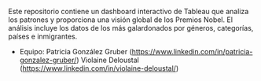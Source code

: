 Este repositorio contiene un dashboard interactivo de Tableau que analiza los patrones y proporciona una visión global de los Premios Nobel. El análisis incluye los datos de los más galardonados por géneros, categorías, países e inmigrantes.
- Equipo: Patricia González Gruber (https://www.linkedin.com/in/patricia-gonzalez-gruber/)
          Violaine Deloustal (https://www.linkedin.com/in/violaine-deloustal/)
